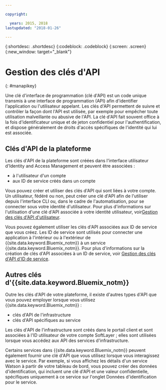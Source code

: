 ```yaml
---

copyright:

  years: 2015, 2018
lastupdated: "2018-01-26"

---
```


{:shortdesc: .shortdesc}
{:codeblock: .codeblock}
{:screen: .screen}
{:new_window: target="_blank"}

# Gestion des clés d'API
{: #manapikey}

Une clé d'interface de programmation (clé d'API) est un code unique transmis à une interface de programmation (API) afin d'identifier l'application ou l'utilisateur appelant.  Les clés d'API permettent de suivre et contrôler la façon dont l'API est utilisée, par exemple pour empêcher toute utilisation malveillante ou abusive de l'API. La clé d'API fait souvent office à la fois d'identificateur unique et de jeton confidentiel pour l'authentification, et dispose généralement de droits d'accès spécifiques de l'identité qui lui est associée.

## Clés d'API de la plateforme

Les clés d'API de la plateforme sont créées dans l'interface utilisateur d'Identity and Access Management et peuvent être associées : 

* à l'utilisateur d'un compte
* aux ID de service créés dans un compte

Vous pouvez créer et utiliser des clés d'API qui sont liées à votre compte. Un utilisateur, fédéré ou non, peut créer une clé d'API afin de l'utiliser depuis l'interface CLI ou, dans le cadre de l'automatisation, pour se connecter sous votre identité d'utilisateur. Pour plus d'informations sur l'utilisation d'une clé d'API associée à votre identité utilisateur, voir[Gestion des clés d'API d'utilisateur](userid_keys.html).

Vous pouvez également utiliser les clés d'API associées aux ID de service que vous créez. Les ID de service sont utilisés pour connecter une application à l'intérieur ou à l'extérieur de {{site.data.keyword.Bluemix_notm}} à un service {{site.data.keyword.Bluemix_notm}}. Pour plus d'informations sur la création de clés d'API associées à un ID de service, voir  [Gestion des clés d'API d'ID de service](serviceid_keys.html).

## Autres clés d'{{site.data.keyword.Bluemix_notm}}

Outre les clés d'API de votre plateforme, il existe d'autres types d'API que vous pouvez employer lorsque vous utilisez {{site.data.keyword.Bluemix_notm}} :

* clés d'API de l'infrastructure 
* clés d'API spécifiques au service

Les clés d'API de l'infrastructure sont créés dans le portail client et sont associées à l'ID utilisateur de votre compte SoftLayer ; elles sont utilisées lorsque vous accédez aux API des services d'infrastructure.

Certains services dans {{site.data.keyword.Bluemix_notm}} peuvent également fournir une clé d'API que vous utilisez lorsque vous interagissez avec le service. Par exemple, si vous affichez les détails d'un service Watson à partir de votre tableau de bord, vous pouvez créer des données d'identification, qui incluent une clé d'API et une valeur confidentielle, spécifiques uniquement à ce service sur l'onglet Données d'identification pour le service. 

